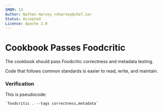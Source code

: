 ```yaml
---
SMQM: 13
Author: Nathen Harvey <nharvey@chef.io>
Status: Accepted
License: Apache 2.0
---
```


# Cookbook Passes Foodcritic

The cookbook should pass Foodcritic correctness and metadata testing.

Code that follows common standards is easier to read, write, and maintain.

### Verification

This is pseudocode:

    `foodcritic . --tags correctness,metadata`

